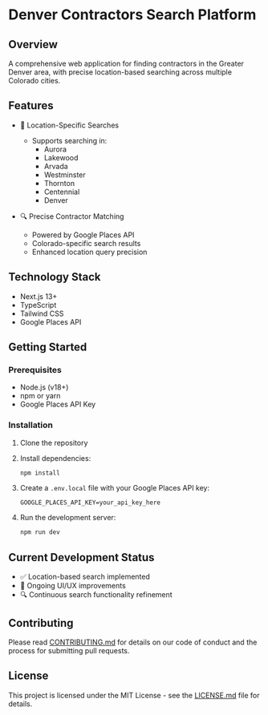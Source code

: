 # Denver Contractors Search Platform

## Overview
A comprehensive web application for finding contractors in the Greater Denver area, with precise location-based searching across multiple Colorado cities.

## Features
- 🌆 Location-Specific Searches
  - Supports searching in:
    - Aurora
    - Lakewood
    - Arvada
    - Westminster
    - Thornton
    - Centennial
    - Denver

- 🔍 Precise Contractor Matching
  - Powered by Google Places API
  - Colorado-specific search results
  - Enhanced location query precision

## Technology Stack
- Next.js 13+
- TypeScript
- Tailwind CSS
- Google Places API

## Getting Started

### Prerequisites
- Node.js (v18+)
- npm or yarn
- Google Places API Key

### Installation
1. Clone the repository
2. Install dependencies:
   ```bash
   npm install
   ```

3. Create a `.env.local` file with your Google Places API key:
   ```
   GOOGLE_PLACES_API_KEY=your_api_key_here
   ```

4. Run the development server:
   ```bash
   npm run dev
   ```

## Current Development Status
- ✅ Location-based search implemented
- 🔨 Ongoing UI/UX improvements
- 🔍 Continuous search functionality refinement

## Contributing
Please read [CONTRIBUTING.md](CONTRIBUTING.md) for details on our code of conduct and the process for submitting pull requests.

## License
This project is licensed under the MIT License - see the [LICENSE.md](LICENSE.md) file for details.
